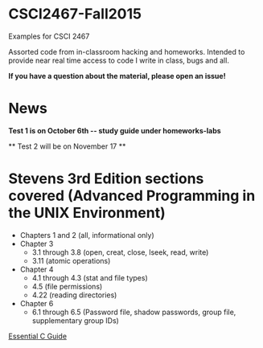 # CSCI2467-Fall2015
Examples for CSCI 2467

Assorted code from in-classroom hacking and homeworks. Intended to provide near real time
access to code I write in class, bugs and all.

**If you have a question about the material, please open an issue!** 

# News

**Test 1 is on October 6th -- study guide under homeworks-labs**

** Test 2 will be on November 17 **



# Stevens 3rd Edition sections covered (Advanced Programming in the UNIX Environment)

* Chapters 1 and 2 (all, informational only)
* Chapter 3
  * 3.1 through 3.8 (open, creat, close, lseek, read, write)
  * 3.11 (atomic operations)
* Chapter 4
  * 4.1 through 4.3 (stat and file types)
  * 4.5 (file permissions)
  * 4.22 (reading directories)
* Chapter 6
  * 6.1 through 6.5 (Password file, shadow passwords, group file, supplementary group IDs)


[Essential C Guide](http://cslibrary.stanford.edu/101/)



